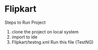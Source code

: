 # Flipkart
Steps to Run Project
1. clone the project on local system
2. import to ide
3. Flipkart/testng.xml Run this file (TestNG)

